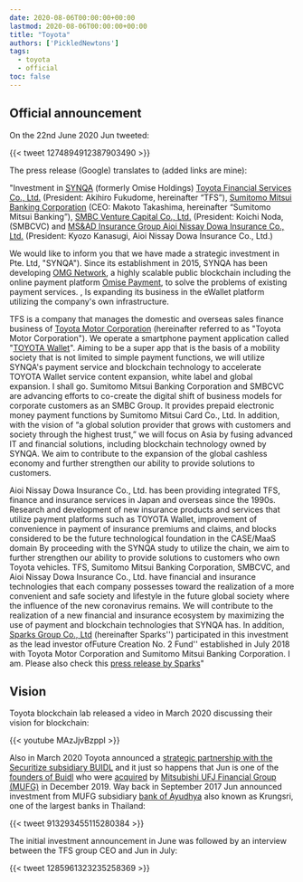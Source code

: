 ```yaml
---
date: 2020-08-06T00:00:00+00:00
lastmod: 2020-08-06T00:00:00+00:00
title: "Toyota"
authors: ['PickledNewtons']
tags:
  - toyota
  - official
toc: false
---
```


## Official announcement

On the 22nd June 2020 Jun tweeted:

{{< tweet 1274894912387903490 >}}

The press release (Google) translates to (added links are mine):

"Investment in [SYNQA](https://www.synqa.co/) (formerly Omise Holdings) [Toyota Financial Services Co., Ltd.](https://www.toyotafinancial.com/us/en.html) (President: Akihiro Fukudome, hereinafter “TFS”), [Sumitomo Mitsui Banking Corporation](https://www.smbc.co.jp/global/) (CEO: Makoto Takashima, hereinafter “Sumitomo Mitsui Banking”), [SMBC Venture Capital Co., Ltd.](https://www.crunchbase.com/organization/smbc-venture-capital) (President: Koichi Noda, (SMBCVC) and [MS&AD Insurance Group Aioi Nissay Dowa Insurance Co., Ltd.](https://www.aioinissaydowa.eu/en/our_organisation/msad-holdings.cfm#.XyvWVihKiUk) (President: Kyozo Kanasugi, Aioi Nissay Dowa Insurance Co., Ltd.)

We would like to inform you that we have made a strategic investment in Pte. Ltd, "SYNQA"). Since its establishment in 2015, SYNQA has been developing [OMG Network](https://omg.network/), a highly scalable public blockchain including the online payment platform [Omise Payment](https://www.omise.co/), to solve the problems of existing payment services. , Is expanding its business in the eWallet platform utilizing the company's own infrastructure.

TFS is a company that manages the domestic and overseas sales finance business of [Toyota Motor Corporation](https://global.toyota/en/) (hereinafter referred to as "Toyota Motor Corporation"). We operate a smartphone payment application called "[TOYOTA Wallet](https://toyota-wallet.com/en/)". Aiming to be a super app that is the basis of a mobility society that is not limited to simple payment functions, we will utilize SYNQA's payment service and blockchain technology to accelerate TOYOTA Wallet service content expansion, white label and global expansion. I shall go. Sumitomo Mitsui Banking Corporation and SMBCVC are advancing efforts to co-create the digital shift of business models for corporate customers as an SMBC Group. It provides prepaid electronic money payment functions by Sumitomo Mitsui Card Co., Ltd. In addition, with the vision of “a global solution provider that grows with customers and society through the highest trust,” we will focus on Asia by fusing advanced IT and financial solutions, including blockchain technology owned by SYNQA. We aim to contribute to the expansion of the global cashless economy and further strengthen our ability to provide solutions to customers.

Aioi Nissay Dowa Insurance Co., Ltd. has been providing integrated TFS, finance and insurance services in Japan and overseas since the 1990s. Research and development of new insurance products and services that utilize payment platforms such as TOYOTA Wallet, improvement of convenience in payment of insurance premiums and claims, and blocks considered to be the future technological foundation in the CASE/MaaS domain By proceeding with the SYNQA study to utilize the chain, we aim to further strengthen our ability to provide solutions to customers who own Toyota vehicles. TFS, Sumitomo Mitsui Banking Corporation, SMBCVC, and Aioi Nissay Dowa Insurance Co., Ltd. have financial and insurance technologies that each company possesses toward the realization of a more convenient and safe society and lifestyle in the future global society where the influence of the new coronavirus remains. We will contribute to the realization of a new financial and insurance ecosystem by maximizing the use of payment and blockchain technologies that SYNQA has. In addition, [Sparks Group Co., Ltd](https://mirai.sparx.co.jp/) (hereinafter Sparks'') participated in this investment as the lead investor ofFuture Creation No. 2 Fund'' established in July 2018 with Toyota Motor Corporation and Sumitomo Mitsui Banking Corporation. I am. Please also check this [press release by Sparks](https://mirai.sparx.co.jp/news/)"

## Vision

Toyota blockchain lab released a video in March 2020 discussing their vision for blockchain:

{{< youtube MAzJjvBzppI >}}

Also in March 2020 Toyota announced a [strategic partnership with the Securitize subsidiary BUIDL](https://www.securities.io/toyota-partners-with-buidl-securitize/#:~:text=This%20week%2C%20the%20global%20car,platform%20in%20the%20coming%20months.) and it just so happens that Jun is one of the [founders of Buidl](https://www.crunchbase.com/organization/buidl/people) who were [acquired](https://www.ledgerinsights.com/mufg-nomura-backed-securitize-buys-japanese-consultancy/) by [Mitsubishi UFJ Financial Group (MUFG)](https://www.mufg.jp/english/index.html) in December 2019. Way back in September 2017 Jun announced investment from MUFG subsidiary [bank of Ayudhya](https://www.krungsri.com/bank/en/home.html) also known as Krungsri, one of the largest banks in Thailand:

{{< tweet 913293455115280384 >}}

The initial investment announcement in June was followed by an interview between the TFS group CEO and Jun in July:

{{< tweet 1285961323235258369 >}}